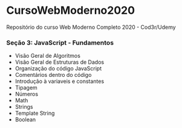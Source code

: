 # CursoWebModerno2020
Repositório do curso Web Moderno Completo 2020 - Cod3r/Udemy

### Seção 3: JavaScript - Fundamentos
* Visão Geral de Algoritmos
* Visão Geral de Estruturas de Dados
* Organização do código JavaScript
* Comentários dentro do código
* Introdução à variaveis e constantes
* Tipagem
* Números
* Math
* Strings
* Template String
* Boolean